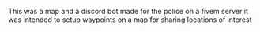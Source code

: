 This was a map and a discord bot made for the police on a fivem server it was intended to setup waypoints on a map for sharing locations of interest
